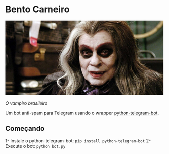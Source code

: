 # Bento Carneiro

![Bento Carneiro](https://raw.githubusercontent.com/sistematico/bento-carneiro/main/assets/img/bento_carneiro.jpg "Bento Carneiro")  

*O vampiro brasileiro*

Um bot anti-spam para Telegram usando o wrapper [python-telegram-bot](https://python-telegram-bot.org).

## Começando

1- Instale o python-telegram-bot: `pip install python-telegram-bot`
2- Execute o bot: `python bot.py`
